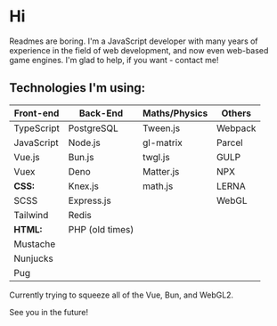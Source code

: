 # Hi

Readmes are boring. I'm a JavaScript developer with many years of experience in the field of web development, and now even web-based game engines. I'm glad to help, if you want - contact me!

## Technologies I'm using:

| **Front-end** | Back-End        | Maths/Physics | Others  |
| ------------- | --------------- | ------------- | ------  |
| TypeScript    | PostgreSQL      | Tween.js      | Webpack |
| JavaScript    | Node.js         | gl-matrix     | Parcel  |
| Vue.js        | Bun.js          | twgl.js       | GULP    |
| Vuex          | Deno            | Matter.js     | NPX     |
| **CSS:**      | Knex.js         | math.js       | LERNA   |
| SCSS          | Express.js      |               | WebGL   |
| Tailwind      | Redis           |
| **HTML:**     | PHP (old times) |
| Mustache      |                 |
| Nunjucks      |                 |
| Pug           |                 | 

Currently trying to squeeze all of the Vue, Bun, and WebGL2.

See you in the future!

<!--
**Nigtellios/Nigtellios** is a ✨ _special_ ✨ repository because its `README.md` (this file) appears on your GitHub profile.
